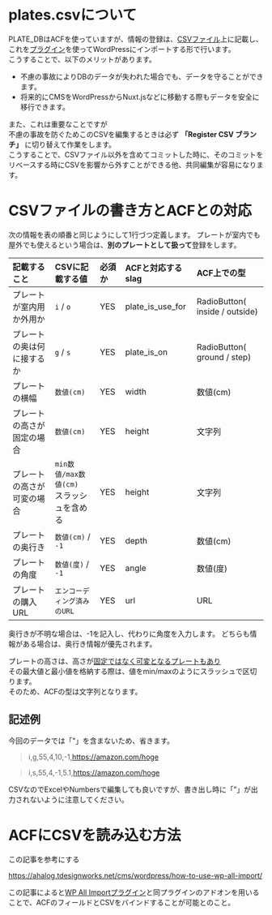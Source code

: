 # plates.csvについて

PLATE_DBはACFを使っていますが、情報の登録は、[CSVファイル](/Code/PLATE_DB/plates.csv)上に記載し、これを[プラグイン](http://www.wpallimport.com/)を使ってWordPressにインポートする形で行います。<br>
こうすることで、以下のメリットがあります。

- 不慮の事故によりDBのデータが失われた場合でも、データを守ることができます。
- 将来的にCMSをWordPressからNuxt.jsなどに移動する際もデータを安全に移行できます。

また、これは重要なことですが<br>
不慮の事故を防ぐためこのCSVを編集するときは必ず **「Register CSV ブランチ」** に切り替えて作業をします。<br>
こうすることで、CSVファイル以外を含めてコミットした時に、そのコミットをリベースする時にCSVを影響から外すことができる他、共同編集が容易になります。

# CSVファイルの書き方とACFとの対応

次の情報を表の順番と同じようにして1行づつ定義します。
プレートが室内でも屋外でも使えるという場合は、**別のプレートとして扱って**登録をします。

|記載すること|CSVに記載する値|必須か|ACFと対応するslag|ACF上での型|
|:-|:-|:-|:-|:-|
|プレートが室内用か外用か| `i` / `o`|YES|plate_is_use_for|RadioButton( inside / outside)|
|プレートの奥は何に接するか| `g` / `s` |YES|plate_is_on|RadioButton( ground / step)|
|プレートの横幅|`数値(cm)`|YES|width|数値(cm)|
|プレートの高さが固定の場合|`数値(cm)`|YES|height|文字列|
|プレートの高さが可変の場合|`min数値/max数値(cm)`<br>スラッシュを含める|YES|height|文字列|
|プレートの奥行き|`数値(cm)` / `-1`|YES|depth|数値(cm)|
|プレートの角度|`数値(度)` / `-1`|YES|angle|数値(度)|
|プレートの購入URL|`エンコーディング済みのURL`|YES|url|URL|

奥行きが不明な場合は、-1を記入し、代わりに角度を入力します。
どちらも情報がある場合は、奥行き情報が優先されます。

プレートの高さは、高さが[固定ではなく可変となるプレートもあり](https://www.monotaro.com/g/01144824/)<br>
その最大値と最小値を格納する際は、値をmin/maxのようにスラッシュで区切ります。<br>
そのため、ACFの型は文字列となります。

## 記述例

今回のデータでは「"」を含まないため、省きます。

>i,g,55,4,10,-1,https://amazon.com/hoge

>i,s,55,4,-1,5.1,https://amazon.com/hoge

CSVなのでExcelやNumbersで編集しても良いですが、書き出し時に「”」が出力されないように注意してください。

# ACFにCSVを読み込む方法

この記事を参考にする

https://ahalog.tdesignworks.net/cms/wordpress/how-to-use-wp-all-import/

この記事によると[WP All Importプラグイン](http://www.wpallimport.com/)と同プラグインのアドオンを用いることで、ACFのフィールドとCSVをバインドすることが可能とのこと。